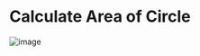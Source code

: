 # Calculate Area of Circle

![image](https://user-images.githubusercontent.com/85889196/197638494-8f457727-e371-4b06-b0b6-ddee08ae5248.png)